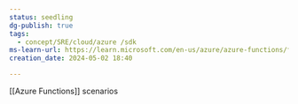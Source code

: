 ```yaml
---
status: seedling
dg-publish: true
tags:
  - concept/SRE/cloud/azure /sdk
ms-learn-url: https://learn.microsoft.com/en-us/azure/azure-functions/functions-scenarios?pivots=programming-language-csharp
creation_date: 2024-05-02 18:40

---
```

[[Azure Functions]] scenarios

